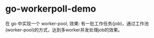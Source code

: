 # go-workerpoll-demo
在 go 中实现一个 worker-pool, 效果: 有一批工作任务(job)，通过工作池(worker-pool)的方式，达到多worker并发处理job的效果。